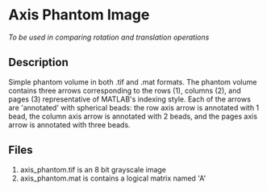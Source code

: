 # Axis Phantom Image
*To be used in comparing rotation and translation operations*

## Description
Simple phantom volume in both .tif and .mat formats. The phantom volume 
contains three arrows corresponding to the rows (1), columns (2), and 
pages (3) representative of MATLAB's indexing style. Each of the arrows
are 'annotated' with spherical beads: the row axis arrow is annotated with 
1 bead, the column axis arrow is annotated with 2 beads, and the pages axis
arrow is annotated with three beads.

## Files
1. axis_phantom.tif is an 8 bit grayscale image
1. axis_phantom.mat is contains a logical matrix named 'A'
